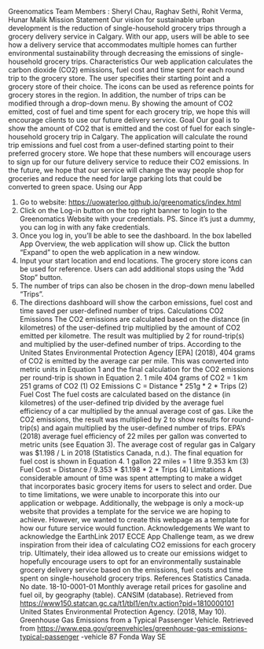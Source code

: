 Greenomatics
Team Members : Sheryl Chau, Raghav Sethi, Rohit Verma, Hunar Malik
Mission Statement
Our vision for sustainable urban development is the reduction of single-household grocery trips
through a grocery delivery service in Calgary. With our app, users will be able to see how a
delivery service that accommodates multiple homes can further environmental sustainability
through decreasing the emissions of single-household grocery trips.
Characteristics
Our web application calculates the carbon dioxide (CO2) emissions, fuel cost and time spent for
each round trip to the grocery store. The user specifies their starting point and a grocery store of
their choice. The icons can be used as reference points for grocery stores in the region. In
addition, the number of trips can be modified through a drop-down menu. By showing the
amount of CO2 emitted, cost of fuel and time spent for each grocery trip, we hope this will
encourage clients to use our future delivery service.
Goal
Our goal is to show the amount of CO2 that is emitted and the cost of fuel for each
single-household grocery trip in Calgary. The application will calculate the round trip emissions
and fuel cost from a user-defined starting point to their preferred grocery store. We hope that
these numbers will encourage users to sign up for our future delivery service to reduce their
CO2 emissions. In the future, we hope that our service will change the way people shop for
groceries and reduce the need for large parking lots that could be converted to green space.
Using our App
1. Go to website: https://uowaterloo.github.io/greenomatics/index.html
2. Click on the Log-in button on the top right banner to login to the Greenomatics Website
with your credentials.
PS. Since it’s just a dummy, you can log in with any fake credentials.
3. Once you log in, you’ll be able to see the dashboard. In the box labelled App Overview,
the web application will show up. Click the button “Expand” to open the web application
in a new window.
4. Input your start location and end locations. The grocery store icons can be used for
reference. Users can add additional stops using the “Add Stop” button.
5. The number of trips can also be chosen in the drop-down menu labelled “Trips”.
6. The directions dashboard will show the carbon emissions, fuel cost and time saved per
user-defined number of trips.
Calculations
CO2 Emissions
The CO2 emissions are calculated based on the distance (in kilometres) of the user-defined trip
multiplied by the amount of CO2 emitted per kilometre. The result was multiplied by 2 for
round-trip(s) and multiplied by the user-defined number of trips. According to the United States
Environmental Protection Agency [EPA] (2018), 404 grams of CO2 is emitted by the average
car per mile. This was converted into metric units in Equation 1 and the final calculation for the
CO2 emissions per round-trip is shown in Equation 2.
1 mile
404 grams of CO2 = 1 km
251 grams of CO2 (1)
O2 Emissions C = Distance * 251g * 2 * Trips (2)
Fuel Cost
The fuel costs are calculated based on the distance (in kilometres) of the user-defined trip
divided by the average fuel efficiency of a car multiplied by the annual average cost of gas. Like
the CO2 emissions, the result was multiplied by 2 to show results for round-trip(s) and again
multiplied by the user-defined number of trips. EPA’s (2018) average fuel efficiency of 22 miles
per gallon was converted to metric units (see Equation 3). The average cost of regular gas in
Calgary was $1.198 / L in 2018 (Statistics Canada, n.d.). The final equation for fuel cost is
shown in Equation 4.
1 gallon
22 miles = 1 litre
9.353 km (3)
Fuel Cost = Distance / 9.353 * $1.198 * 2 * Trips (4)
Limitations
A considerable amount of time was spent attempting to make a widget that incorporates basic
grocery items for users to select and order. Due to time limitations, we were unable to
incorporate this into our application or webpage. Additionally, the webpage is only a mock-up
website that provides a template for the service we are hoping to achieve. However, we wanted
to create this webpage as a template for how our future service would function.
Acknowledgements
We want to acknowledge the EarthLink 2017 ECCE App Challenge team, as we drew
inspiration from their idea of calculating CO2 emissions for each grocery trip. Ultimately, their
idea allowed us to create our emissions widget to hopefully encourage users to opt for an
environmentally sustainable grocery delivery service based on the emissions, fuel costs and
time spent on single-household grocery trips.
References
Statistics Canada. No date. 18-10-0001-01 Monthly average retail prices for gasoline
and fuel oil, by geography (table). CANSIM (database). Retrieved from
https://www150.statcan.gc.ca/t1/tbl1/en/tv.action?pid=1810000101
United States Environmental Protection Agency. (2018, May 10). Greenhouse Gas
Emissions from a Typical Passenger Vehicle. Retrieved from
https://www.epa.gov/greenvehicles/greenhouse-gas-emissions-typical-passenger
-vehicle
87 Fonda Way SE